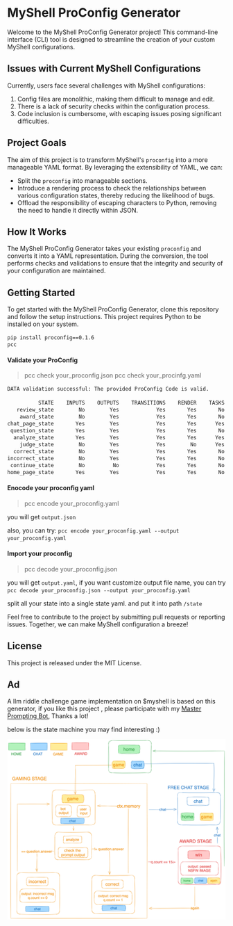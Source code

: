 # MyShell ProConfig Generator

Welcome to the MyShell ProConfig Generator project! This command-line interface (CLI) tool is designed to streamline the creation of your custom MyShell configurations.

## Issues with Current MyShell Configurations
Currently, users face several challenges with MyShell configurations:
1. Config files are monolithic, making them difficult to manage and edit.
2. There is a lack of security checks within the configuration process.
3. Code inclusion is cumbersome, with escaping issues posing significant difficulties.

## Project Goals
The aim of this project is to transform MyShell's `proconfig` into a more manageable YAML format. By leveraging the extensibility of YAML, we can:
- Split the `proconfig` into manageable sections.
- Introduce a rendering process to check the relationships between various configuration states, thereby reducing the likelihood of bugs.
- Offload the responsibility of escaping characters to Python, removing the need to handle it directly within JSON.

## How It Works
The MyShell ProConfig Generator takes your existing `proconfig` and converts it into a YAML representation. During the conversion, the tool performs checks and validations to ensure that the integrity and security of your configuration are maintained.

## Getting Started
To get started with the MyShell ProConfig Generator, clone this repository and follow the setup instructions. This project requires Python to be installed on your system.

```
pip install proconfig==0.1.6
pcc
```

#### Validate your ProConfig

> pcc check your_proconfig.json
> pcc check your_procinfg.yaml

```
DATA validation successful: The provided ProConfig Code is valid.

          STATE    INPUTS    OUTPUTS    TRANSITIONS    RENDER    TASKS
   review_state        No        Yes            Yes       Yes       No
    award_state        No        Yes            Yes       Yes       No
chat_page_state       Yes        Yes            Yes       Yes      Yes
 question_state       Yes        Yes            Yes       Yes       No
  analyze_state       Yes        Yes            Yes       Yes      Yes
    judge_state        No        Yes            Yes        No      Yes
  correct_state        No        Yes            Yes       Yes       No
incorrect_state        No        Yes            Yes       Yes       No
 continue_state        No         No            Yes       Yes       No
home_page_state       Yes        Yes            Yes       Yes       No

```

#### Enocode your proconfig yaml

> pcc encode your_proconfig.yaml

you will get `output.json`

also, you can try: `pcc encode your_proconfig.yaml --output your_proconfig.yaml`

#### Import your proconfig

> pcc decode your_proconfig.json

you will get `output.yaml`, if you want customize output file name, you can try `pcc decode your_proconfig.json --output your_proconfig.yaml`

split all your state into a single state yaml. and put it into path `/state`


Feel free to contribute to the project by submitting pull requests or reporting issues. Together, we can make MyShell configuration a breeze!

## License
This project is released under the MIT License.


## Ad

A llm riddle challenge game implementation on $myshell is based on this generator, if you like this project , please participate with my [Master Prompting Bot](https://app.myshell.ai/bot/Bz6Rbu/1713262101), Thanks a lot!


below is the state machine you may find interesting :)

![statemachine](./img/statemachine.png)
